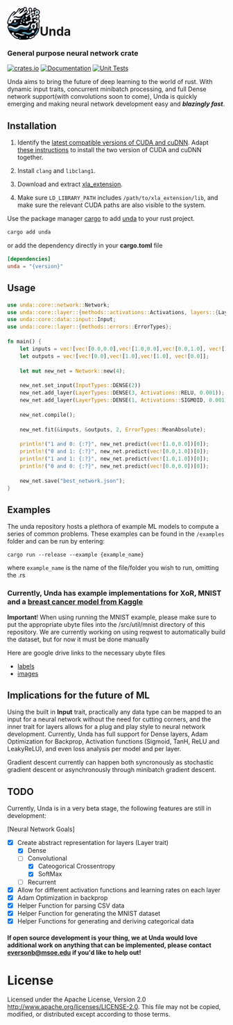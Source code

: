  <img align="left" src="https://raw.githubusercontent.com/BradenEverson/unda/master/unda.svg" width="75px" height="75px" alt="unda icon">

# Unda

### General purpose neural network crate

[![crates.io](https://img.shields.io/crates/v/unda.svg)](https://crates.io/crates/unda)
[![Documentation](https://docs.rs/unda/badge.svg)](https://docs.rs/unda)
[![Unit Tests](https://github.com/BradenEverson/unda/actions/workflows/rust.yml/badge.svg)](https://github.com/BradenEverson/unda/actions/workflows/rust.yml)

Unda aims to bring the future of deep learning to the world of rust. With dynamic input traits, concurrent minibatch processing, and full Dense network support(with convolutions soon to come), Unda is quickly emerging and making neural network development easy and ***blazingly fast***.

## Installation

1) Identify the [latest compatible versions of CUDA and cuDNN](https://www.tensorflow.org/install/source#gpu). Adapt [these instructions](https://medium.com/@gokul.a.krishnan/how-to-install-cuda-cudnn-and-tensorflow-on-ubuntu-22-04-2023-20fdfdb96907) to install the two version of CUDA and cuDNN together.

2) Install `clang` and `libclang1`.

3) Download and extract [xla_extension](https://github.com/elixir-nx/xla/releases/tag/v0.6.0).

4) Make sure `LD_LIBRARY_PATH` includes `/path/to/xla_extension/lib`, and make sure the relevant CUDA paths are also visible to the system.

Use the package manager [cargo](https://crates.io/) to add [unda](https://crates.io/crates/unda) to your rust project.

```bash
cargo add unda
```

or add the dependency directly in your **cargo.toml** file

```toml
[dependencies]
unda = "{version}"
```

## Usage

```rust
use unda::core::network::Network;
use unda::core::layer::{methods::activations::Activations, layers::{LayerTypes, InputTypes}};
use unda::core::data::input::Input;
use unda::core::layer::{methods::errors::ErrorTypes};

fn main() {
    let inputs = vec![vec![0.0,0.0],vec![1.0,0.0],vec![0.0,1.0], vec![1.0,1.0]];
    let outputs = vec![vec![0.0],vec![1.0],vec![1.0], vec![0.0]];

    let mut new_net = Network::new(4);

    new_net.set_input(InputTypes::DENSE(2))
    new_net.add_layer(LayerTypes::DENSE(3, Activations::RELU, 0.001));
    new_net.add_layer(LayerTypes::DENSE(1, Activations::SIGMOID, 0.001));

    new_net.compile();

    new_net.fit(&inputs, &outputs, 2, ErrorTypes::MeanAbsolute);

    println!("1 and 0: {:?}", new_net.predict(vec![1.0,0.0])[0]);
    println!("0 and 1: {:?}", new_net.predict(vec![0.0,1.0])[0]);
    println!("1 and 1: {:?}", new_net.predict(vec![1.0,1.0])[0]);
    println!("0 and 0: {:?}", new_net.predict(vec![0.0,0.0])[0]);

    new_net.save("best_network.json");
}
```


## Examples
The unda repository hosts a plethora of example ML models to compute a series of common problems. These examples can be found in the ```/examples``` folder and can be run by entering:

```
cargo run --release --example {example_name}
```
where ```example_name``` is the name of the file/folder you wish to run, omitting the .rs

### Currently, Unda has example implementations for XoR, MNIST and a [breast cancer model from Kaggle](https://www.kaggle.com/datasets/yasserh/breast-cancer-dataset)

**Important**! When using running the MNIST example, please make sure to put the appropriate ubyte files into the /src/util/mnist directory of this repository. We are currently working on using reqwest to automatically build the dataset, but for now it must be done manually

Here are google drive links to the necessary ubyte files
- [labels](https://drive.google.com/file/d/191BR4awTN-XvIISPeB4_zaHJZ0EgC4-o/view?usp=drive_link)
- [images](https://drive.google.com/file/d/1vsltbfn7D3ZYFmAhN2fexomUaqr5oG6P/view?usp=drive_link)

## Implications for the future of ML

Using the built in **Input** trait, practically any data type can be mapped to an input for a neural network without the need for cutting corners, and the inner trait for layers allows for a plug and play style to neural network development. Currently, Unda has full support for Dense layers, Adam Optimization for Backprop, Activation functions (Sigmoid, TanH, ReLU and LeakyReLU), and even loss analysis per model and per layer.

Gradient descent currently can happen both syncronously as stochastic gradient descent or asynchronously through minibatch gradient descent.

## TODO

Currently, Unda is in a very beta stage, the following features are still in development:

[Neural Network Goals]
- [X] Create abstract representation for layers (Layer trait)
    - [X] Dense
    - [ ] Convolutional
        - [X] Cateogorical Crossentropy
        - [X] SoftMax
    - [ ] Recurrent
- [X] Allow for different activation functions and learning rates on each layer
- [X] Adam Optimization in backprop
- [X] Helper Function for parsing CSV data
- [X] Helper Function for generating the MNIST dataset
- [X] Helper Functions for generating and deriving categorical data

#### If open source development is your thing, we at Unda would love additional work on anything that can be implemented, please contact **eversonb@msoe.edu** if you'd like to help out!

# License
Licensed under the Apache License, Version 2.0 http://www.apache.org/licenses/LICENSE-2.0. This file may not be copied, modified, or distributed except according to those terms.
